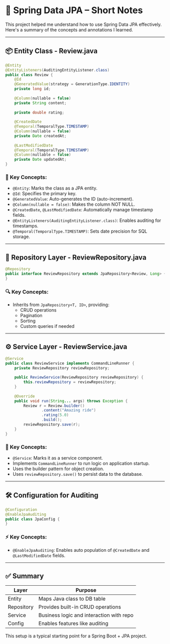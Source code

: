 # 📝 Spring Data JPA – Short Notes

This project helped me understand how to use Spring Data JPA effectively. Here's a summary of the concepts and annotations I learned.

---

## 📦 Entity Class - Review.java

```java
@Entity
@EntityListeners(AuditingEntityListener.class)
public class Review {
    @Id
    @GeneratedValue(strategy = GenerationType.IDENTITY)
    private long id;
    
    @Column(nullable = false)
    private String content;
    
    private double rating;
    
    @CreatedDate
    @Temporal(TemporalType.TIMESTAMP)
    @Column(nullable = false)
    private Date createdAt;
    
    @LastModifiedDate
    @Temporal(TemporalType.TIMESTAMP)
    @Column(nullable = false)
    private Date updatedAt;
}
```

### 🔑 Key Concepts:
* `@Entity`: Marks the class as a JPA entity.
* `@Id`: Specifies the primary key.
* `@GeneratedValue`: Auto-generates the ID (auto-increment).
* `@Column(nullable = false)`: Makes the column NOT NULL.
* `@CreatedDate`, `@LastModifiedDate`: Automatically manage timestamp fields.
* `@EntityListeners(AuditingEntityListener.class)`: Enables auditing for timestamps.
* `@Temporal(TemporalType.TIMESTAMP)`: Sets date precision for SQL storage.

---

## 📁 Repository Layer - ReviewRepository.java

```java
@Repository
public interface ReviewRepository extends JpaRepository<Review, Long> {
}
```

### 🔍 Key Concepts:
* Inherits from `JpaRepository<T, ID>`, providing:
    * CRUD operations
    * Pagination
    * Sorting
    * Custom queries if needed

---

## ⚙️ Service Layer - ReviewService.java

```java
@Service
public class ReviewService implements CommandLineRunner {
    private ReviewRepository reviewRepository;
    
    public ReviewService(ReviewRepository reviewRepository) {
        this.reviewRepository = reviewRepository;
    }
    
    @Override
    public void run(String... args) throws Exception {
        Review r = Review.builder()
                .content("Amazing ride")
                .rating(5.0)
                .build();
        reviewRepository.save(r);
    }
}
```

### 🚀 Key Concepts:
* `@Service`: Marks it as a service component.
* Implements `CommandLineRunner` to run logic on application startup.
* Uses the builder pattern for object creation.
* Uses `reviewRepository.save()` to persist data to the database.

---

## 🛠️ Configuration for Auditing

```java
@Configuration
@EnableJpaAuditing
public class JpaConfig {
}
```

### ⚡ Key Concepts:
* `@EnableJpaAuditing`: Enables auto population of `@CreatedDate` and `@LastModifiedDate` fields.

---

## ✅ Summary

| Layer | Purpose |
|-------|---------|
| Entity | Maps Java class to DB table |
| Repository | Provides built-in CRUD operations |
| Service | Business logic and interaction with repo |
| Config | Enables features like auditing |

This setup is a typical starting point for a Spring Boot + JPA project.